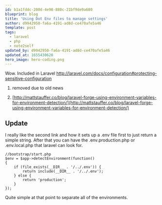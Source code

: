```yaml
---
id: b1a1fddc-200d-4e98-880c-21bf9de9a680
blueprint: blog
title: 'Using Dot Env files to manage settings'
author: d9942950-fa6a-4191-ad8d-ce470afe5a46
template: post
tags:
  - laravel
  - php
  - note2self
updated_by: d9942950-fa6a-4191-ad8d-ce470afe5a46
updated_at: 1655430620
hero_image: hero-coding.png
---
```

Wow. Included in Laravel http://laravel.com/docs/configuration#protecting-sensitive-configuration

1. removed due to old news

2. [http://mattstauffer.co/blog/laravel-forge-using-environment-variables-for-environment-detection/](http://mattstauffer.co/blog/laravel-forge-using-environment-variables-for-environment-detection/)

## Update
I really like the second link and how it sets up a .env file first to just return a simple string. After that you can have the .env.production.php or .env.local.php that laravel can look for.

~~~
//bootstrap/start.php
$env = $app->detectEnvironment(function()
{
    if (file_exists(__DIR__ . '/../.env')) {
        return include(__DIR__ . '/../.env');
    } else {
        return 'production';
    }
});
~~~

Quite simple at that point to separate all of the environments.